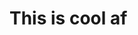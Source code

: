 # This is cool af
<!--  ```javascript
  function whatTheHell = () =>{
    return "what the Hell"
    }
 ``` -->
